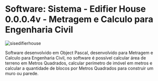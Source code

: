 # Software: Sistema - Edifier House 0.0.0.4v - Metragem e Calculo para Engenharia Civil

![sisedifierhouse](https://repository-images.githubusercontent.com/865048136/9b681360-905b-4c0f-9564-aa2fb3e3629a)

Software desenvolvido em Object Pascal, desenvolvido para Metragem e Calculo para Engenharia Civil, no software é possível calcular área de terreno em Metros Quadrados, calcular perímetro de imóvel em metros e calcular a quantidade de blocos por Metros Quadrados para construir um muro ou parede.
